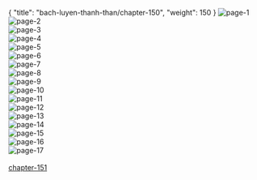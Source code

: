 { "title": "bach-luyen-thanh-than/chapter-150", "weight": 150 }
<img src="bach-luyen-thanh-than_0150_01-49bd3289e2ba791aa49531bbba74c697.webp" alt="page-1" origin="http://storage.fshare.vn/Test-vechai/1507089378-Bach-Luyen-Thanh-Than-chap-1495-ve-chai-02.jpg"><br/>
<img src="bach-luyen-thanh-than_0150_02-b6ceb28351422dc7513236cc6d95f6e4.webp" alt="page-2" origin="http://storage.fshare.vn/Test-vechai/1507089378-Bach-Luyen-Thanh-Than-chap-1495-ve-chai-03.jpg"><br/>
<img src="bach-luyen-thanh-than_0150_03-8f84adb0ade52be6077e7d44b89ea0be.webp" alt="page-3" origin="http://storage.fshare.vn/Test-vechai/1507089378-Bach-Luyen-Thanh-Than-chap-1495-ve-chai-04.jpg"><br/>
<img src="bach-luyen-thanh-than_0150_04-5df8223d9628b90b1ae565170be5af39.webp" alt="page-4" origin="http://storage.fshare.vn/Test-vechai/1507089378-Bach-Luyen-Thanh-Than-chap-1495-ve-chai-05.jpg"><br/>
<img src="bach-luyen-thanh-than_0150_05-7daa6fc0b31bb88fbb0db39480030c33.webp" alt="page-5" origin="http://storage.fshare.vn/Test-vechai/1507089378-Bach-Luyen-Thanh-Than-chap-1495-ve-chai-06.jpg"><br/>
<img src="bach-luyen-thanh-than_0150_06-7541dd10d1846efe26b8895a5e0f3c8f.webp" alt="page-6" origin="http://storage.fshare.vn/Test-vechai/1507089378-Bach-Luyen-Thanh-Than-chap-1495-ve-chai-07.jpg"><br/>
<img src="bach-luyen-thanh-than_0150_07-91f2adad79630d2c2f8baf415d76d4ae.webp" alt="page-7" origin="http://storage.fshare.vn/Test-vechai/1507089378-Bach-Luyen-Thanh-Than-chap-1495-ve-chai-08.jpg"><br/>
<img src="bach-luyen-thanh-than_0150_08-883bffd90e3e06b0ceed587f72738752.webp" alt="page-8" origin="http://storage.fshare.vn/Test-vechai/1507089378-Bach-Luyen-Thanh-Than-chap-1495-ve-chai-09.jpg"><br/>
<img src="bach-luyen-thanh-than_0150_09-a9e70bdf922738dfb05e9c4767938c10.webp" alt="page-9" origin="http://storage.fshare.vn/Test-vechai/1507089378-Bach-Luyen-Thanh-Than-chap-1495-ve-chai-10.jpg"><br/>
<img src="bach-luyen-thanh-than_0150_10-e4290b9a6d2434c3589fef8b2ff1932f.webp" alt="page-10" origin="http://storage.fshare.vn/Test-vechai/1507089378-Bach-Luyen-Thanh-Than-chap-1495-ve-chai-11.jpg"><br/>
<img src="bach-luyen-thanh-than_0150_11-445399a47863fd62e97127ad0664e6c7.webp" alt="page-11" origin="http://storage.fshare.vn/Test-vechai/1507089378-Bach-Luyen-Thanh-Than-chap-1495-ve-chai-12.jpg"><br/>
<img src="bach-luyen-thanh-than_0150_12-a2c161c9e58fa771a625d22e168efd84.webp" alt="page-12" origin="http://storage.fshare.vn/Test-vechai/1507089378-Bach-Luyen-Thanh-Than-chap-1495-ve-chai-13.jpg"><br/>
<img src="bach-luyen-thanh-than_0150_13-eb37a2c74c75a494107d5ef3e72e1515.webp" alt="page-13" origin="http://storage.fshare.vn/Test-vechai/1507089378-Bach-Luyen-Thanh-Than-chap-1495-ve-chai-14.jpg"><br/>
<img src="bach-luyen-thanh-than_0150_14-c77958a171e991a122a2c94093bbbf65.webp" alt="page-14" origin="http://storage.fshare.vn/Test-vechai/1507089378-Bach-Luyen-Thanh-Than-chap-1495-ve-chai-15.jpg"><br/>
<img src="bach-luyen-thanh-than_0150_15-34eefe192d39cf70acc9396968a0ab8f.webp" alt="page-15" origin="http://storage.fshare.vn/Test-vechai/1507089378-Bach-Luyen-Thanh-Than-chap-1495-ve-chai-16.jpg"><br/>
<img src="bach-luyen-thanh-than_0150_16-daba91eb3ad0c0177cb1e34f5e5f1d23.webp" alt="page-16" origin="http://storage.fshare.vn/Test-vechai/1507089378-Bach-Luyen-Thanh-Than-chap-1495-ve-chai-17.jpg"><br/>
<img src="bach-luyen-thanh-than_0150_17-2754c71808bf232ce4cbd3187003f2d9.webp" alt="page-17" origin="http://storage.fshare.vn/Test-vechai/1507089378-Bach-Luyen-Thanh-Than-chap-1495-ve-chai-18.jpg"><br/>
<br/><a class="nextchap" href="/bach-luyen-thanh-than/chapter-151">chapter-151</a>
